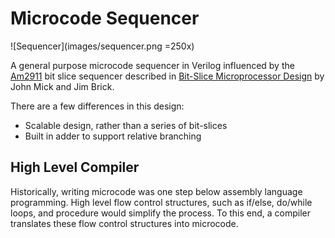 
# Microcode Sequencer

![Sequencer](images/sequencer.png =250x)

A general purpose microcode sequencer in Verilog influenced by the [Am2911](https://bitsavers.org/components/amd/bitslice/1978_The_Am2900_Family_Data_Book.pdf) bit slice sequencer described in [Bit-Slice Microprocessor Design](https://bitsavers.org/components/amd/bitslice/Mick_Bit-Slice_Microprocessor_Design_1980.pdf) by John Mick and Jim Brick.

There are a few differences in this design:

* Scalable design, rather than a series of bit-slices
* Built in adder to support relative branching

## High Level Compiler

Historically, writing microcode was one step below assembly language programming. High level flow control structures, such as if/else, do/while loops, and procedure would simplify the process. To this end, a compiler translates these flow control structures into microcode.
